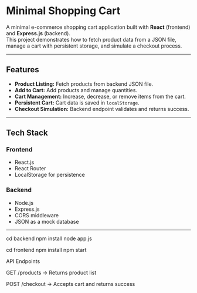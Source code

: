 #  Minimal Shopping Cart

A minimal e-commerce shopping cart application built with **React** (frontend) and **Express.js** (backend).  
This project demonstrates how to fetch product data from a JSON file, manage a cart with persistent storage, and simulate a checkout process.

---

##  Features
- **Product Listing:** Fetch products from backend JSON file.
- **Add to Cart:** Add products and manage quantities.
- **Cart Management:** Increase, decrease, or remove items from the cart.
- **Persistent Cart:** Cart data is saved in `localStorage`.
- **Checkout Simulation:** Backend endpoint validates and returns success.

---

##  Tech Stack
### Frontend
- React.js
- React Router
- LocalStorage for persistence

### Backend
- Node.js
- Express.js
- CORS middleware
- JSON as a mock database

---




cd backend
npm install
node app.js


cd frontend
npm install
npm start


 API Endpoints

GET /products → Returns product list

POST /checkout → Accepts cart and returns success
